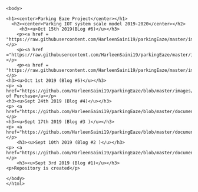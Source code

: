 <html>
	   
    <body>
 
    <h1><center>Parking Eaze Project</center></h1>
      <h2><center>Parking IOT system scale model 2019-2020</center></h2>
         <h3><u>Oct 15th 2019(BLog #6)</u></h3>
    	<p><a href = "https://raw.githubusercontent.com/HarleenSaini19/parkingEaze/master/images/HarleenSaini_parkingEazeV1_pcb.png">PCB</a></p>
        <p><a href ="https://raw.githubusercontent.com/HarleenSaini19/parkingEaze/master/images/HarleenSaini_parkingEaze_schem.png">Schematic</a></p>
        <p><a href = "https://raw.githubusercontent.com/HarleenSaini19/parkingEaze/master/images/HarleenSaini_parkingEazeV1_bb.png">Breadboard</a></p>
	<h3><u>Oct 1st 2019 (Blog #5)</u></h3>
	<p> <a href="https://github.com/HarleenSaini19/parkingEaze/blob/master/images/Proof_Of_Purchase.PNG">Proof of Purchase</a></p>
	<h3><u>Sept 24th 2019 (Blog #4)</u></h3>
	<p> <a href="https://github.com/HarleenSaini19/parkingEaze/blob/master/documentation/budget.xlsx">Bugdet</a></p>
	<h3><u>Sept 17th 2019 (Blog #3 )</u></h3>
	<p> <a href="https://github.com/HarleenSaini19/parkingEaze/blob/master/documentation/Schedule.mpp">Schedule</a></p>
		<h3><u>Sept 10th 2019 (Blog #2 )</u></h3>
	<p> <a href="https://github.com/HarleenSaini19/parkingEaze/blob/master/documentation/ProposalContentHarlenKaurSainiRev03.xlsx">Proposal</a></p>
		<h3><u>Sept 3rd 2019 (Blog #1)</u></h3>
	<p>Repository is created</p>
	
	</body>
	</html>

   

   
    
  

